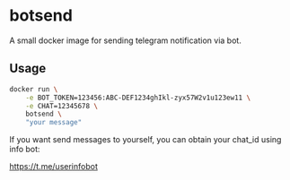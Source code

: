 # botsend

A small docker image for sending telegram notification via bot.

## Usage

```bash
docker run \
    -e BOT_TOKEN=123456:ABC-DEF1234ghIkl-zyx57W2v1u123ew11 \
    -e CHAT=12345678 \
    botsend \
    "your message"
```

If you want send messages to yourself, you can obtain your chat_id using info bot:

https://t.me/userinfobot